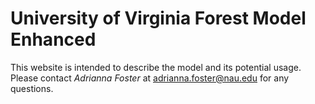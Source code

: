 # University of Virginia Forest Model Enhanced

This website is intended to describe the model and its potential usage. Please contact *Adrianna Foster* at adrianna.foster@nau.edu for any questions.

